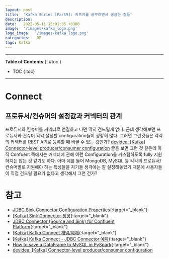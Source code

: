 ```yaml
---
layout: post
title:  'Kafka Series [Part9]: 카프카를 공부하면서 궁금한 점들'
description: 
date:   2022-05-11 15:01:35 +0300
image:  '/images/kafka_logo.png'
logo_image:  '/images/kafka_logo.png'
categories:   DE
tags: Kafka
---
```


---
**Table of Contents**
{: #toc }
*  TOC
{:toc}

---  

# Connect

## 프로듀서/컨슈머의 설정값과 커넥터의 관계

프로듀서와 컨슈머를 커넥터로 연결하고 나면 딱히 건드릴게 없다. 근데 생각해보면 프로듀서와 컨슈머 각각 설정할 configuration들이 굉장히 많다. 그러면 그런것들은 각각의 커넥터를 REST API로 등록할 때 바꿀 수 있는 것인가? [devidea: [Kafka] Connector-level producer/consumer configuration](https://devidea.tistory.com/96) 글을 보면 그런 것 같은데 아직 Confuent 쪽에서는 커넥터에 관해 이런 Configuration을 커스텀하도록 fully 지원하지는 않는 것 같기도 하다. 아마 예를 들어 MongoDB, MySQL 등 각각의 프로듀서/컨슈머별로 지원해야 하는 특성들을 자기들 생각에는 잘 설정해놓았기 때문에 사용자들이 직접 건드릴 필요가 없다고 생각해서 그런 건가?  

# 참고

- [JDBC Sink Connector Configuration Properties](https://docs.confluent.io/kafka-connect-jdbc/current/sink-connector/sink_config_options.html){:target="_blank"}
- [[Kafka] Sink Connector 생성](https://presentlee.tistory.com/6){:target="_blank"}
- [JDBC Connector (Source and Sink) for Confluent Platform](https://docs.confluent.io/5.5.1/connect/kafka-connect-jdbc/index.html#mysql-server){:target="_blank"}
- [[Kafka] Kafka Connect 개념/예제](https://cjw-awdsd.tistory.com/53){:target="_blank"}
- [[Kafka] Kafka Connect - JDBC Connector 예제](https://wecandev.tistory.com/110){:target="_blank"}
- [How to save a DataFrame to MySQL in PySpark](https://www.projectpro.io/recipes/save-dataframe-mysql-pyspark){:target="_blank"}
- [devidea: [Kafka] Connector-level producer/consumer configuration](https://devidea.tistory.com/96)